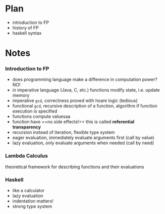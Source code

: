 
# Plan
- introduction to FP
- history of FP
- haskell syntax

# Notes

### Introduction to FP
- does programming language make a difference in computation power? NO!
- in imperative language (Java, C, etc.) functions modify state, i.e. update memory
- imperative `gcd`, correctness proved with hoare logic (tedious)
- functional `gcd`, recursive description of a function, algorithm if function execution is specified
- functions compute valuesaa
- function have ==no side effects!== this is called **referential transparency**
- recursion instead of iteration, flexible type system
- eager evaluation, immediately evaluate arguments first (call by value)
- lazy evaluation, only evaluate arguments when needed (call by need)


### Lambda Calculus
theoretical framework for describing functions and their evaluations


### Haskell
- like a calculator
- lazy evaluation
- indentation matters!
- strong type system